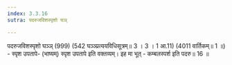 ```yaml
---
index: 3.3.16
sutra: पदरुजविशस्पृशो घञ्

---
```

पदरुजविशस्पृशो घञ्ञ् (999) (542 घञ्ञ्प्रत्ययविधिसूत्रम्॥ 3 । 3 । 1 आ.11) (4011 वार्तिकम्॥ 1 ॥) - स्पृश उपतापे- (भाष्यम्) स्पृश उपतापे इति वक्तव्यम्। इह मा भूत् - कम्बलस्पर्श इति पदरु॥ 16 ॥